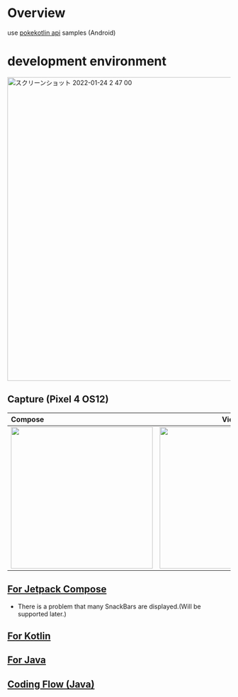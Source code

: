 # Overview

use [pokekotlin api](https://github.com/PokeAPI/pokekotlin) samples (Android)

# development environment

<img width="686" alt="スクリーンショット 2022-01-24 2 47 00" src="https://user-images.githubusercontent.com/16476224/150691098-abe2be92-8975-428f-b4e4-377e6b6ca8e6.png">

## Capture (Pixel 4 OS12)

| Compose | View |
|:---|:---:|
|<img src="https://user-images.githubusercontent.com/16476224/150694490-a0be2970-4711-417c-9165-d3bb0fd01f6b.gif" width=320 /> |<img src="https://user-images.githubusercontent.com/16476224/150690345-e3549103-b083-4072-b0c7-f084a1d2372d.gif" width=320 /> |


## [For Jetpack Compose](https://github.com/LeoAndo/andorid-pokekotlin-samples/tree/main/PokeKotlinApiComposeSample)
- There is a problem that many SnackBars are displayed.(Will be supported later.)

## [For Kotlin](https://github.com/LeoAndo/andorid-pokekotlin-samples/tree/main/PokeKotlinApiSample2)

## [For Java](https://github.com/LeoAndo/andorid-pokekotlin-samples/tree/main/PokeKotlinApiSample)

## [Coding Flow (Java)](https://www.youtube.com/watch?v=cDr-HNMeFww)
